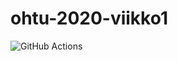 # ohtu-2020-viikko1
![GitHub Actions](https://github.com/forstjoh/ohtu-2020-viikko1/workflows/Java%20CI%20with%20Gradle/badge.svg)

